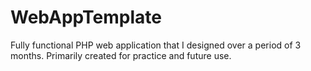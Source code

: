 # WebAppTemplate
Fully functional PHP web application that I designed over a period of 3 months. Primarily created for practice and future use. 
